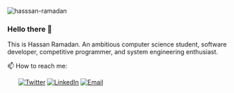 <p align="left"> <img src="https://komarev.com/ghpvc/?username=hasssan-ramadan&label=Profile%20views&color=0e75b6&style=flat" alt="hasssan-ramadan" /> </p>

### Hello there 👋 

This is Hassan Ramadan. An ambitious computer science student, software developer, competitive programmer, and system engineering enthusiast.

📫 How to reach me: 

&ensp;&ensp;&ensp; [![Twitter](https://img.shields.io/badge/-Twitter-f1c40f?style=flat-square&logo=Twitter&logoColor=fff)](https://twitter.com/RmdanJr) [![LinkedIn](https://img.shields.io/badge/-LinkedIn-f1c40f?style=flat-square&logo=LinkedIn&logoColor=fff)](https://www.linkedin.com/in/RmdanJr) [![Email](https://img.shields.io/badge/-Gmail-f1c40f?style=flat-square&logo=Gmail&logoColor=fff)](mailto:HassanRamadanEbrahim@gmail.com)

